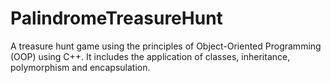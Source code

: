 # PalindromeTreasureHunt
A treasure hunt game using the principles of Object-Oriented Programming (OOP) using C++. It includes the application of classes, inheritance, polymorphism and encapsulation.
